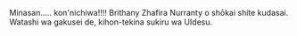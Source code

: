 Minasan..... kon'nichiwa!!!!
Brithany Zhafira Nurranty o shōkai shite kudasai.
Watashi wa gakusei de, kihon-tekina sukiru wa UIdesu.

